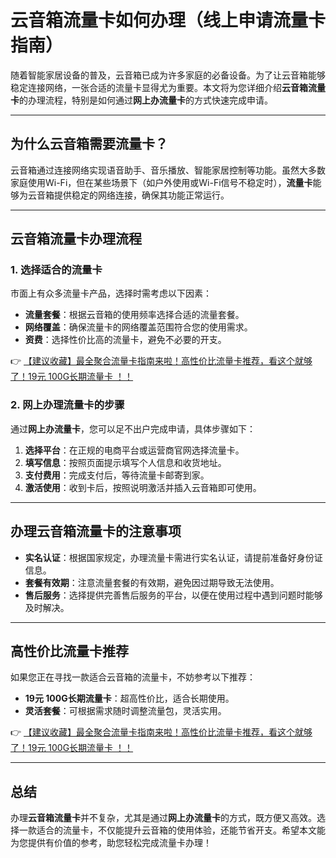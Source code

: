 # 云音箱流量卡如何办理（线上申请流量卡指南）

随着智能家居设备的普及，云音箱已成为许多家庭的必备设备。为了让云音箱能够稳定连接网络，一张合适的流量卡显得尤为重要。本文将为您详细介绍**云音箱流量卡**的办理流程，特别是如何通过**网上办流量卡**的方式快速完成申请。

---

## 为什么云音箱需要流量卡？

云音箱通过连接网络实现语音助手、音乐播放、智能家居控制等功能。虽然大多数家庭使用Wi-Fi，但在某些场景下（如户外使用或Wi-Fi信号不稳定时），**流量卡**能够为云音箱提供稳定的网络连接，确保其功能正常运行。

---

## 云音箱流量卡办理流程

### 1. 选择适合的流量卡
市面上有众多流量卡产品，选择时需考虑以下因素：
- **流量套餐**：根据云音箱的使用频率选择合适的流量套餐。
- **网络覆盖**：确保流量卡的网络覆盖范围符合您的使用需求。
- **资费**：选择性价比高的流量卡，避免不必要的开支。

👉 [【建议收藏】最全聚合流量卡指南来啦！高性价比流量卡推荐，看这个就够了！19元 100G长期流量卡 ！！](https://bit.ly/Liuliangka)

### 2. 网上办理流量卡的步骤
通过**网上办流量卡**，您可以足不出户完成申请，具体步骤如下：
1. **选择平台**：在正规的电商平台或运营商官网选择流量卡。
2. **填写信息**：按照页面提示填写个人信息和收货地址。
3. **支付费用**：完成支付后，等待流量卡邮寄到家。
4. **激活使用**：收到卡后，按照说明激活并插入云音箱即可使用。

---

## 办理云音箱流量卡的注意事项

- **实名认证**：根据国家规定，办理流量卡需进行实名认证，请提前准备好身份证信息。
- **套餐有效期**：注意流量套餐的有效期，避免因过期导致无法使用。
- **售后服务**：选择提供完善售后服务的平台，以便在使用过程中遇到问题时能够及时解决。

---

## 高性价比流量卡推荐

如果您正在寻找一款适合云音箱的流量卡，不妨参考以下推荐：
- **19元 100G长期流量卡**：超高性价比，适合长期使用。
- **灵活套餐**：可根据需求随时调整流量包，灵活实用。

👉 [【建议收藏】最全聚合流量卡指南来啦！高性价比流量卡推荐，看这个就够了！19元 100G长期流量卡 ！！](https://bit.ly/Liuliangka)

---

## 总结

办理**云音箱流量卡**并不复杂，尤其是通过**网上办流量卡**的方式，既方便又高效。选择一款适合的流量卡，不仅能提升云音箱的使用体验，还能节省开支。希望本文能为您提供有价值的参考，助您轻松完成流量卡办理！